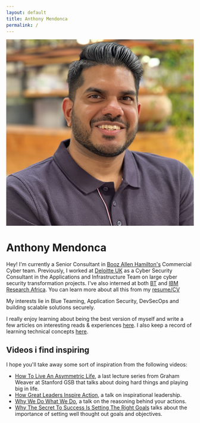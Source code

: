 ```yaml
---
layout: default
title: Anthony Mendonca
permalink: /
---
```


<img class="right" src="/images/profile-pic.jpg" alt="Anthony in Nairobi" title="Anthony in sunny Nairobi" />


# Anthony Mendonca

Hey! I'm currently a Senior Consultant in [Booz Allen Hamilton's](https://www.boozallen.com/) Commercial Cyber team. Previously, I worked at [Deloitte UK](https://www2.deloitte.com/uk) as a Cyber Security Consultant in the Applications and Infrastructure Team on large cyber security transformation projects. I've also interned at both [BT](https://www.bt.com/) and [IBM Research Africa](https://research.ibm.com/labs/africa/). You can learn more about all this from my [resume/CV](/cv/)

My interests lie in Blue Teaming, Application Security, DevSecOps and building scalable solutions securely.

I really enjoy learning about being the best version of myself and write a few articles on interesting reads & experiences [here](/non-tech-learning/). I also keep a record of learning technical concepts [here](/tech-learning/).


## Videos i find inspiring

I hope you'll take away some sort of inspiration from the following videos:

* [How To Live An Asymmetric Life](https://youtube.com/watch?v=dZxbVGhpEkI), a last lecture series from Graham Weaver at Stanford GSB that talks about doing hard things and playing big in life.
* [How Great Leaders Inspire Action](https://www.ted.com/talks/simon_sinek_how_great_leaders_inspire_action?language=en), a talk on inspirational leadership.
* [Why We Do What We Do](https://www.ted.com/talks/tony_robbins_why_we_do_what_we_do), a talk on the reasoning behind your actions.
* [Why The Secret To Success Is Setting The Right Goals](https://www.ted.com/talks/john_doerr_why_the_secret_to_success_is_setting_the_right_goals) talks about the importance of setting well thought out goals and objectives.